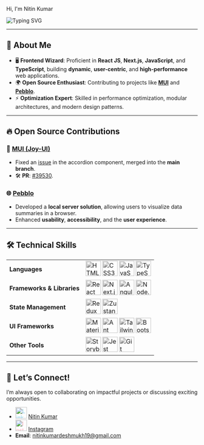 

<div align="left">
 <p>Hi, I'm Nitin Kumar</p>
  <img src="https://readme-typing-svg.herokuapp.com?font=Montserrat+Code&weight=500&size=24&duration=4000&pause=500&color=6e6e73&center=true&vCenter=true&width=435&lines=Software+Engineer;Frontend+Engineer;" alt="Typing SVG" />
</div>

---

## 🌟 **About Me**  

- 🖥️ **Frontend Wizard**: Proficient in **React JS**, **Next.js**, **JavaScript**, and **TypeScript**, building **dynamic**, **user-centric**, and **high-performance** web applications.  
- 🌍 **Open Source Enthusiast**: Contributing to projects like [**MUI**](https://github.com/mui/material-ui) and [**Pebblo**](https://github.com/daxa-ai/pebblo).  
- ⚡ **Optimization Expert**: Skilled in performance optimization, modular architectures, and modern design patterns.  

---

## 🔥 **Open Source Contributions**  

### 🎨 [**MUI (Joy-UI)**](https://github.com/mui/material-ui)  
- Fixed an [issue](https://github.com/mui/material-ui/issues/39530) in the accordion component, merged into the **main branch**.  
- 🛠️ **PR**: [#39530](https://github.com/mui/material-ui/issues/39530).  

### 🌐 [**Pebblo**](https://github.com/daxa-ai/pebblo)  
- Developed a **local server solution**, allowing users to visualize data summaries in a browser.  
- Enhanced **usability**, **accessibility**, and the **user experience**.  

---

## 🛠️ **Technical Skills**  

<table>
<tr>
  <td><b>Languages</b></td>
  <td>
    <img src="https://cdn.jsdelivr.net/gh/devicons/devicon/icons/html5/html5-original.svg" title="HTML5" width="40" height="40" style="filter: grayscale(100%);" /> 
    <img src="https://cdn.jsdelivr.net/gh/devicons/devicon/icons/css3/css3-original.svg" title="CSS3" width="40" height="40" style="filter: grayscale(100%);" />
    <img src="https://cdn.jsdelivr.net/gh/devicons/devicon/icons/javascript/javascript-original.svg" title="JavaScript" width="40" height="40" style="filter: grayscale(100%);" />
    <img src="https://cdn.jsdelivr.net/gh/devicons/devicon/icons/typescript/typescript-original.svg" title="TypeScript" width="40" height="40" style="filter: grayscale(100%);" />
  </td>
</tr>
<tr>
  <td><b>Frameworks & Libraries</b></td>
  <td>
    <img src="https://cdn.jsdelivr.net/gh/devicons/devicon/icons/react/react-original.svg" title="React" width="40" height="40" style="filter: grayscale(100%);" /> 
    <img src="https://cdn.jsdelivr.net/gh/devicons/devicon/icons/nextjs/nextjs-original-wordmark.svg" title="Next.js" width="40" height="40" style="filter: grayscale(100%);" />
    <img src="https://cdn.jsdelivr.net/gh/devicons/devicon/icons/angularjs/angularjs-original.svg" title="Angular" width="40" height="40" style="filter: grayscale(100%);" />
    <img src="https://cdn.jsdelivr.net/gh/devicons/devicon/icons/nodejs/nodejs-original.svg" title="Node.js" width="40" height="40" style="filter: grayscale(100%);" />
  </td>
</tr>
<tr>
  <td><b>State Management</b></td>
  <td>
    <img src="https://cdn.jsdelivr.net/gh/devicons/devicon/icons/redux/redux-original.svg" title="Redux" width="40" height="40" style="filter: grayscale(100%);" /> 
    <img src="https://img.icons8.com/external-tal-revivo-color-tal-revivo/48/null/external-bear-based-state-management-system-for-react-and-react-native-logo-color-tal-revivo.png" title="Zustand" width="40" height="40" style="filter: grayscale(100%);" />
  </td>
</tr>
<tr>
  <td><b>UI Frameworks</b></td>
  <td>
    <img src="https://cdn.jsdelivr.net/gh/devicons/devicon/icons/materialui/materialui-original.svg" title="Material-UI" width="40" height="40" style="filter: grayscale(100%);" />
    <img src="https://img.icons8.com/ios-filled/50/87CEEB/ant-design.png" title="Ant Design" width="40" height="40" style="filter: grayscale(100%);" />
    <img src="https://cdn.jsdelivr.net/gh/devicons/devicon/icons/tailwindcss/tailwindcss-plain.svg" title="Tailwind CSS" width="40" height="40" style="filter: grayscale(100%);" />
    <img src="https://cdn.jsdelivr.net/gh/devicons/devicon/icons/bootstrap/bootstrap-original.svg" title="Bootstrap" width="40" height="40" style="filter: grayscale(100%);" />
  </td>
</tr>
<tr>
  <td><b>Other Tools</b></td>
  <td>
    <img src="https://cdn.jsdelivr.net/gh/devicons/devicon/icons/storybook/storybook-original.svg" title="Storybook" width="40" height="40" style="filter: grayscale(100%);" /> 
    <img src="https://cdn.jsdelivr.net/gh/devicons/devicon/icons/jest/jest-plain.svg" title="Jest" width="40" height="40" style="filter: grayscale(100%);" /> 
    <img src="https://cdn.jsdelivr.net/gh/devicons/devicon/icons/git/git-original.svg" title="Git" width="40" height="40" style="filter: grayscale(100%);" /> 
  </td>
</tr>
</table>

---

## 💬 Let’s Connect!  
I’m always open to collaborating on impactful projects or discussing exciting opportunities.  
- <a href="https://www.linkedin.com/in/nitin-kumar-343b741ab/" style="color: #87CEEB;"><img src="https://img.icons8.com/ios-filled/50/87CEEB/linkedin.png" title="LinkedIn" width="30" height="30" /></a> [Nitin Kumar](https://www.linkedin.com/in/nitin-kumar-343b741ab/)  
- <a href="https://www.instagram.com/" style="color: #FFB6C1;"><img src="https://img.icons8.com/ios-filled/50/FFB6C1/instagram-new.png" title="Instagram" width="30" height="30" /></a> [Instagram](https://www.instagram.com/)  
- **Email**: [nitinkumardeshmukh19@gmail.com](mailto:nitinkumardeshmukh19@gmail.com)
